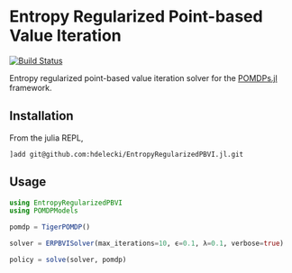 # Entropy Regularized Point-based Value Iteration

[![Build Status](https://github.com/hdelecki/EntropyRegularizedPBVI.jl/actions/workflows/CI.yml/badge.svg?branch=main)](https://github.com/hdelecki/EntropyRegularizedPBVI.jl/actions/workflows/CI.yml?query=branch%3Amain)

Entropy regularized point-based value iteration solver for the  [POMDPs.jl](https://github.com/JuliaPOMDP/POMDPs.jl) framework.

## Installation
From the julia REPL,
```
]add git@github.com:hdelecki/EntropyRegularizedPBVI.jl.git
```

## Usage

```julia
using EntropyRegularizedPBVI
using POMDPModels

pomdp = TigerPOMDP()

solver = ERPBVISolver(max_iterations=10, ϵ=0.1, λ=0.1, verbose=true)

policy = solve(solver, pomdp)
```
